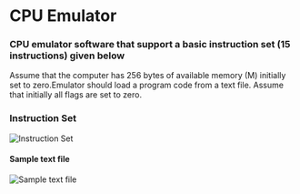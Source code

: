 # CPU Emulator
### CPU emulator software that support a basic instruction set (15 instructions) given below
Assume that the computer has 256 bytes of available memory (M) initially set to zero.Emulator should load a program code from a text file. 
Assume that initially all flags are set to zero.

### Instruction Set
![Instruction Set](https://user-images.githubusercontent.com/86426656/215288958-d7964062-f256-4960-86e0-50dfa0a0ede0.jpg) 
#### Sample text file             
![Sample text file](https://user-images.githubusercontent.com/86426656/215288969-9d44645a-4f03-46ad-8ddd-0fff786f23f7.jpg)




